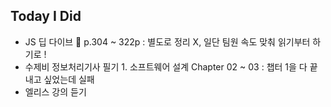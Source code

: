 ## Today I Did
+ JS 딥 다이브 🔖 p.304 ~ 322p
: 별도로 정리 X, 일단 팀원 속도 맞춰 읽기부터 하기로 !
+ 수제비 정보처리기사 필기 1. 소프트웨어 설계 Chapter 02 ~ 03
: 챕터 1을 다 끝내고 싶었는데 실패
+ 엘리스 강의 듣기

